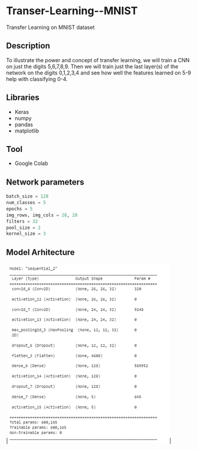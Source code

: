 
# Transer-Learning--MNIST
Transfer Learning on MNIST dataset

## Description
To illustrate the power and concept of transfer learning, we will train a CNN on just the digits 5,6,7,8,9. Then we will train just the last layer(s) of the network on the digits 0,1,2,3,4 and see how well the features learned on 5-9 help with classifying 0-4.

## Libraries 
* Keras
* numpy
* pandas
* matplotlib

## Tool
* Google Colab

## Network parameters

```python
batch_size = 128
num_classes = 5
epochs = 5
img_rows, img_cols = 28, 28
filters = 32
pool_size = 2
kernel_size = 3
```

## Model Arhitecture
|<img src="https://github.com/bipulsimkhada/Image/blob/main/modelsummary.png">|

